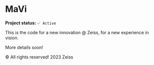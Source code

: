 # MaVi

**Project status:** ``✅ Active``


This is the code for a new innovation @ Zeiss, for a new experience in vision.

More details soon!

© All rights reserved! 2023 Zeiss
